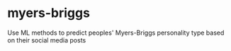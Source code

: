 # myers-briggs
Use ML methods to predict peoples' Myers-Briggs personality type based on their social media posts
